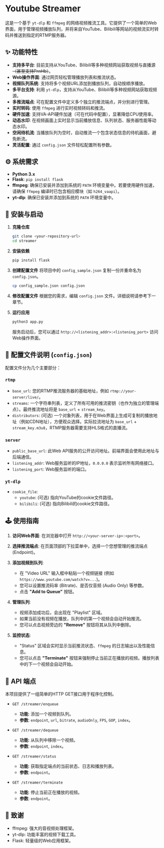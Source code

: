 # Youtube Streamer

这是一个基于 `yt-dlp` 和 `ffmpeg` 的网络视频推流工具。它提供了一个简单的Web界面，用于管理视频播放队列，并将来自YouTube、Bilibili等网站的视频流实时转码并推送到指定的RTMP服务器。

## ✨ 功能特性

- **支持多平台**: 目前支持从YouTube、Bilibili等多种视频网站获取视频与直播源~~（甚至支持P*rnH*b）~~。
- **Web操作界面**: 通过网页轻松管理播放列表和推流状态。
- **视频队列系统**: 支持将多个视频URL添加到播放队列，自动按顺序播放。
- **多平台支持**: 利用 `yt-dlp`，支持从YouTube、Bilibili等多种视频网站获取视频源。
- **多推流端点**: 可在配置文件中定义多个独立的推流端点，并分别进行管理。
- **实时转码**: 使用 `ffmpeg` 进行实时视频转码和推流。
- **硬件加速**: 支持VA-API硬件加速（可在代码中配置），显著降低CPU使用率。
- **动态水印**: 在视频画面上实时显示当前播放信息、队列状态、服务器性能等动态水印。
- **空闲待机流**: 当播放队列为空时，自动推流一个包含状态信息的待机画面，避免断流。
- **灵活配置**: 通过 `config.json` 文件轻松配置所有参数。

## ⚙️ 系统需求

- **Python 3.x**
- **Flask**: `pip install flask`
- **ffmpeg**: 确保已安装并添加到系统的 `PATH` 环境变量中。若要使用硬件加速，请确保 `ffmpeg` 编译时已包含相应模块（如 `h264_vaapi`）。
- **yt-dlp**: 确保已安装并添加到系统的 `PATH` 环境变量中。

## 🚀 安装与启动

1.  **克隆仓库**
    ```bash
    git clone <your-repository-url>
    cd streamer
    ```

2.  **安装依赖**
    ```bash
    pip install flask
    ```

3.  **创建配置文件**
    将项目中的 `config_sample.json` 复制一份并重命名为 `config.json`。
    ```bash
    cp config_sample.json config.json
    ```

4.  **修改配置文件**
    根据您的需求，编辑 `config.json` 文件。详细说明请参考下一章节。

5.  **运行应用**
    ```bash
    python3 app.py
    ```
    服务启动后，您可以通过 `http://<listening_addr>:<listening_port>` 访问Web操作界面。

## 📄 配置文件说明 (`config.json`)

配置文件分为几个主要部分：

### `rtmp`
- `base_url`: 您的RTMP推流服务器的基础地址，例如 `rtmp://your-server/live/`。
- `streams`: 一个字符串列表，定义了所有可用的推流密钥（也作为独立的管理端点）。最终推流地址将是 `base_url` + `stream_key`。
- `distributors`: (可选) 一个对象列表，用于在Web界面上生成可复制的播放地址（例如CDN地址），方便观众选择。实际拉流地址为 `base_url` + `stream_key.m3u8`，RTMP服务器需要支持HLS格式的直播流。

### `server`
- `public_base_url`: 此Web API服务的公开访问地址。前端界面会使用此地址与后端通信。
- `listening_addr`: Web服务监听的IP地址，`0.0.0.0` 表示监听所有网络接口。
- `listening_port`: Web服务监听的端口。

### `yt-dlp`
- `cookie_file`:
  - `youtube`: (可选) 指向YouTube的cookie文件路径。
  - `bilibili`: (可选) 指向Bilibili的cookie文件路径。

## 🕹️ 使用指南

1.  **访问Web界面**: 在浏览器中打开 `http://<your-server-ip>:<port>`。

2.  **选择推流端点**: 在页面顶部的下拉菜单中，选择一个您想管理的推流端点 (Endpoint)。

3.  **添加视频到队列**:
    - 在 "Video URL" 输入框中粘贴一个视频链接 (例如 `https://www.youtube.com/watch?v=...`)。
    - 您可以设置推流码率 (Bitrate)、是否仅音频 (Audio Only) 等参数。
    - 点击 **"Add to Queue"** 按钮。

4.  **管理队列**:
    - 视频添加成功后，会出现在 "Playlist" 区域。
    - 如果当前没有视频在播放，队列中的第一个视频会自动开始推流。
    - 您可以点击视频旁边的 **"Remove"** 按钮将其从队列中删除。

5.  **监控状态**:
    - "Status" 区域会实时显示当前推流状态、`ffmpeg` 的日志输出以及性能信息。
    - 您可以点击 **"Terminate"** 按钮来强制停止当前正在播放的视频。播放列表中的下一个视频会自动开始。

## 📡 API 端点

本项目提供了一组简单的HTTP GET接口用于程序化控制。

- `GET /streamer/enqueue`
  - **功能**: 添加一个视频到队列。
  - **参数**: `endpoint`, `url`, `bitrate`, `audioOnly`, `FPS`, `GOP`, `index`。

- `GET /streamer/dequeue`
  - **功能**: 从队列中移除一个视频。
  - **参数**: `endpoint`, `index`。

- `GET /streamer/status`
  - **功能**: 获取指定端点的当前状态、日志和播放列表。
  - **参数**: `endpoint`。

- `GET /streamer/terminate`
  - **功能**: 停止当前正在播放的视频。
  - **参数**: `endpoint`。

## 🤝 致谢

- ffmpeg: 强大的音视频处理框架。
- yt-dlp: 功能丰富的视频下载工具。
- Flask: 轻量级的Web应用框架。